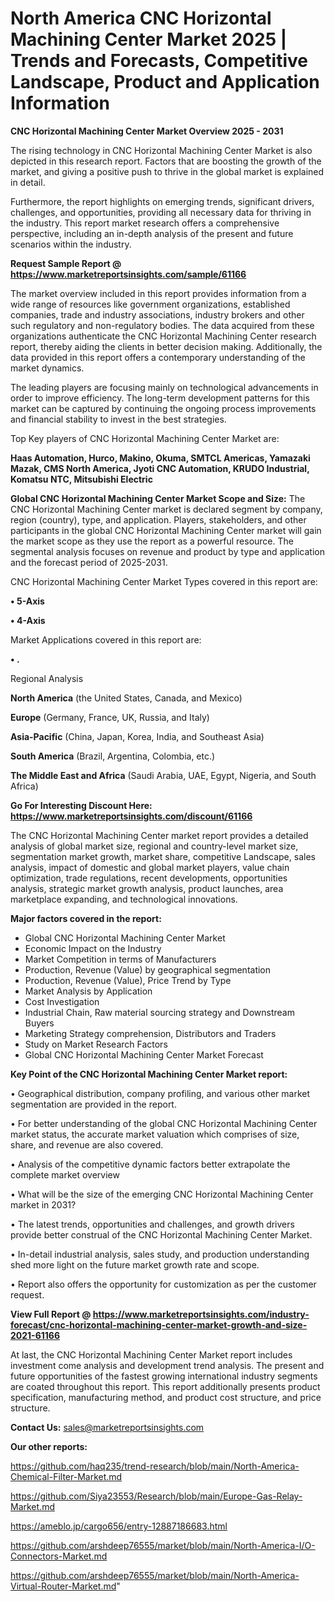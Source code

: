 # North America CNC Horizontal Machining Center Market 2025 | Trends and Forecasts, Competitive Landscape, Product and Application Information

<Strong> CNC Horizontal Machining Center Market Overview 2025 - 2031</strong>

The rising technology in CNC Horizontal Machining Center Market is also depicted in this research report. Factors that are boosting the growth of the market, and giving a positive push to thrive in the global market is explained in detail.

Furthermore, the report highlights on emerging trends, significant drivers, challenges, and opportunities, providing all necessary data for thriving in the industry. This report market research offers a comprehensive perspective, including an in-depth analysis of the present and future scenarios within the industry.

<strong>Request Sample Report @ <a href=https://www.marketreportsinsights.com/sample/61166>https://www.marketreportsinsights.com/sample/61166</a></strong>

The market overview included in this report provides information from a wide range of resources like government organizations, established companies, trade and industry associations, industry brokers and other such regulatory and non-regulatory bodies. The data acquired from these organizations authenticate the CNC Horizontal Machining Center research report, thereby aiding the clients in better decision making. Additionally, the data provided in this report offers a contemporary understanding of the market dynamics.

The leading players are focusing mainly on technological advancements in order to improve efficiency. The long-term development patterns for this market can be captured by continuing the ongoing process improvements and financial stability to invest in the best strategies.

Top Key players of CNC Horizontal Machining Center Market are:

<strong>Haas Automation, Hurco, Makino, Okuma, SMTCL Americas, Yamazaki Mazak, CMS North America, Jyoti CNC Automation, KRUDO Industrial, Komatsu NTC, Mitsubishi Electric</strong>

<strong><b>Global CNC Horizontal Machining Center Market Scope and Size:</b></strong>
The CNC Horizontal Machining Center market is declared segment by company, region (country), type, and application. Players, stakeholders, and other participants in the global CNC Horizontal Machining Center market will gain the market scope as they use the report as a powerful resource. The segmental analysis focuses on revenue and product by type and application and the forecast period of 2025-2031.

CNC Horizontal Machining Center Market Types covered in this report are:

<strong>• 5-Axis

• 4-Axis</strong>

Market Applications covered in this report are:

<strong>• .</strong> 

Regional Analysis

<strong>North America</strong> (the United States, Canada, and Mexico)

<strong>Europe</strong> (Germany, France, UK, Russia, and Italy)

<strong>Asia-Pacific</strong> (China, Japan, Korea, India, and Southeast Asia)

<strong>South America</strong> (Brazil, Argentina, Colombia, etc.)

<strong>The Middle East and Africa</strong> (Saudi Arabia, UAE, Egypt, Nigeria, and South Africa)

<strong>Go For Interesting Discount Here: <a href=https://www.marketreportsinsights.com/discount/61166>https://www.marketreportsinsights.com/discount/61166</a></strong>

The CNC Horizontal Machining Center market report provides a detailed analysis of global market size, regional and country-level market size, segmentation market growth, market share, competitive Landscape, sales analysis, impact of domestic and global market players, value chain optimization, trade regulations, recent developments, opportunities analysis, strategic market growth analysis, product launches, area marketplace expanding, and technological innovations.

<strong><b>Major factors covered in the report:</b></strong>
<ul>
  <li>Global CNC Horizontal Machining Center Market </li>
  <li>Economic Impact on the Industry</li>
  <li>Market Competition in terms of Manufacturers</li>
  <li>Production, Revenue (Value) by geographical segmentation</li>
  <li>Production, Revenue (Value), Price Trend by Type</li>
  <li>Market Analysis by Application</li>
  <li>Cost Investigation</li>
  <li>Industrial Chain, Raw material sourcing strategy and Downstream Buyers</li>
  <li>Marketing Strategy comprehension, Distributors and Traders</li>
  <li>Study on Market Research Factors</li>
  <li>Global CNC Horizontal Machining Center Market Forecast</li>
</ul>

<strong><b>Key Point of the CNC Horizontal Machining Center Market report:</b></strong>

• Geographical distribution, company profiling, and various other market segmentation are provided in the report.

• For better understanding of the global CNC Horizontal Machining Center market status, the accurate market valuation which comprises of size, share, and revenue are also covered.

• Analysis of the competitive dynamic factors better extrapolate the complete market overview

• What will be the size of the emerging CNC Horizontal Machining Center market in 2031?

• The latest trends, opportunities and challenges, and growth drivers provide better construal of the CNC Horizontal Machining Center Market.

• In-detail industrial analysis, sales study, and production understanding shed more light on the future market growth rate and scope.

• Report also offers the opportunity for customization as per the customer request.

<strong><b>View Full Report @ <a href=https://www.marketreportsinsights.com/industry-forecast/cnc-horizontal-machining-center-market-growth-and-size-2021-61166>https://www.marketreportsinsights.com/industry-forecast/cnc-horizontal-machining-center-market-growth-and-size-2021-61166</a></b></strong>


At last, the CNC Horizontal Machining Center Market report includes investment come analysis and development trend analysis. The present and future opportunities of the fastest growing international industry segments are coated throughout this report. This report additionally presents product specification, manufacturing method, and product cost structure, and price structure.

<strong>Contact Us:</strong>
sales@marketreportsinsights.com

<strong>Our other reports:</strong>

<a href=https://github.com/haq235/trend-research/blob/main/North-America-Chemical-Filter-Market.md>https://github.com/haq235/trend-research/blob/main/North-America-Chemical-Filter-Market.md</a>

<a href=https://github.com/Siya23553/Research/blob/main/Europe-Gas-Relay-Market.md>https://github.com/Siya23553/Research/blob/main/Europe-Gas-Relay-Market.md</a>

<a href=https://ameblo.jp/cargo656/entry-12887186683.html>https://ameblo.jp/cargo656/entry-12887186683.html</a>

<a href=https://github.com/arshdeep76555/market/blob/main/North-America-I/O-Connectors-Market.md>https://github.com/arshdeep76555/market/blob/main/North-America-I/O-Connectors-Market.md</a>

<a href=https://github.com/arshdeep76555/market/blob/main/North-America-Virtual-Router-Market.md>https://github.com/arshdeep76555/market/blob/main/North-America-Virtual-Router-Market.md</a>"
